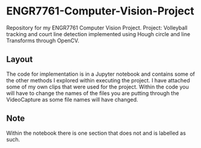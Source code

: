 # ENGR7761-Computer-Vision-Project
Repository for my ENGR7761 Computer Vision Project.
Project: Volleyball tracking and court line detection implemented using Hough circle and line Transforms through OpenCV.
## Layout
The code for implementation is in a Jupyter notebook and contains some of the other methods I explored within executing the project.
I have attached some of my own clips that were used for the project. 
Within the code you will have to change the names of the files you are putting through the VideoCapture as some file names will have changed.
## Note
Within the notebook there is one section that does not and is labelled as such.
